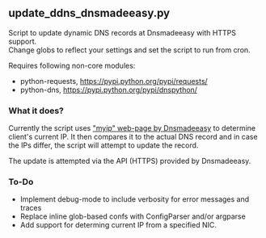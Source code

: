 ## update_ddns_dnsmadeeasy.py

Script to update dynamic DNS records at Dnsmadeeasy with HTTPS support.  
Change globs to reflect your settings and set the script to run from cron.

Requires following non-core modules:
  * python-requests, https://pypi.python.org/pypi/requests/
  * python-dns, https://pypi.python.org/pypi/dnspython/

### What it does?

Currently the script uses ["myip" web-page by Dnsmadeeasy](http://www.dnsmadeeasy.com/myip.jsp)
to determine client's current IP. It then compares it to the actual DNS record and in case
the IPs differ, the script will attempt to update the record. 

The update is attempted via the API (HTTPS) provided by Dnsmadeeasy.

### To-Do
  * Implement debug-mode to include verbosity for error messages and traces
  * Replace inline glob-based confs with ConfigParser and/or argparse
  * Add support for determing current IP from a specified NIC.

